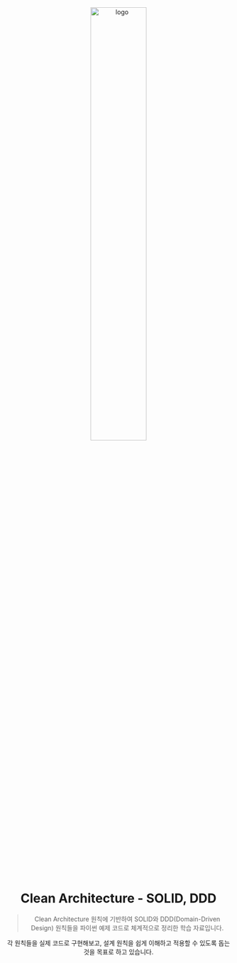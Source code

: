 <div align="center">

<img width="50%" alt="logo" src="https://github.com/user-attachments/assets/2325e6c3-8492-4668-9568-c13361da9388" />

# Clean Architecture - SOLID, DDD

> Clean Architecture 원칙에 기반하여 SOLID와 DDD(Domain-Driven Design) 원칙들을 파이썬 예제 코드로 체계적으로 정리한 학습 자료입니다.


각 원칙들을 실제 코드로 구현해보고, 설계 원칙을 쉽게 이해하고 적용할 수 있도록 돕는 것을 목표로 하고 있습니다.

</div>